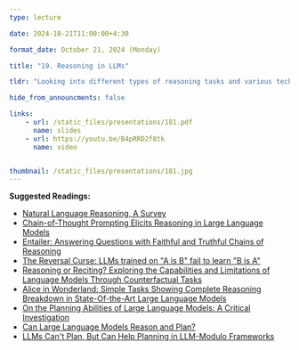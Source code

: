 ```yaml
---
type: lecture

date: 2024-10-21T11:00:00+4:30

format_date: October 21, 2024 (Monday)

title: "19. Reasoning in LLMs"

tldr: "Looking into different types of reasoning tasks and various techniques (like, Chain-of-Thought prompting, backward chaining, etc.) facilitating LLMs to solve these tasks. Overview of various reasoning benchmarks and discussion on whether LLMs can truly reason and plan, highlighting both current capabilities and limitations."

hide_from_announcments: false

links: 
    - url: /static_files/presentations/181.pdf
      name: slides
    - url: https://youtu.be/B4pRRD2f8tk
      name: video


thumbnail: /static_files/presentations/181.jpg
---
```

<!-- Other additional contents using markdown -->
**Suggested Readings:**
- [Natural Language Reasoning, A Survey](https://dl.acm.org/doi/pdf/10.1145/3664194)
- [Chain-of-Thought Prompting Elicits Reasoning in Large Language Models](https://arxiv.org/pdf/2201.11903)
- [Entailer: Answering Questions with Faithful and Truthful Chains of Reasoning](https://arxiv.org/pdf/2210.12217)
- [The Reversal Curse: LLMs trained on "A is B" fail to learn "B is A"](https://arxiv.org/pdf/2309.12288)
- [Reasoning or Reciting? Exploring the Capabilities and Limitations of Language Models Through Counterfactual Tasks](https://aclanthology.org/2024.naacl-long.102.pdf)
- [Alice in Wonderland: Simple Tasks Showing Complete Reasoning Breakdown in State-Of-the-Art Large Language Models](https://arxiv.org/pdf/2406.02061)
- [On the Planning Abilities of Large Language Models: A Critical Investigation](https://arxiv.org/pdf/2305.15771)
- [Can Large Language Models Reason and Plan?](https://arxiv.org/pdf/2403.04121v2)
- [LLMs Can't Plan, But Can Help Planning in LLM-Modulo Frameworks](https://arxiv.org/pdf/2402.01817)
